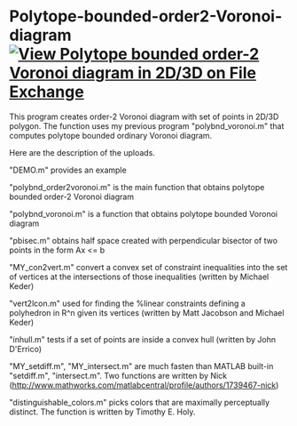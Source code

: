# Polytope-bounded-order2-Voronoi-diagram [![View Polytope bounded order-2 Voronoi diagram in 2D/3D on File Exchange](https://www.mathworks.com/matlabcentral/images/matlab-file-exchange.svg)](https://www.mathworks.com/matlabcentral/fileexchange/52477-polytope-bounded-order-2-voronoi-diagram-in-2d-3d)
This program creates order-2 Voronoi diagram with set of points in 2D/3D polygon. The function uses my previous program "polybnd_voronoi.m" that computes polytope bounded ordinary Voronoi diagram.


Here are the description of the uploads.

"DEMO.m" provides an example

"polybnd_order2voronoi.m" is the main function that obtains polytope bounded order-2 Voronoi diagram

"polybnd_voronoi.m" is a function that obtains polytope bounded Voronoi diagram 

"pbisec.m" obtains half space created with perpendicular bisector of two points in the form Ax <= b

"MY_con2vert.m" convert a convex set of constraint inequalities into the set of vertices at the intersections of those inequalities (written by Michael Keder)

"vert2lcon.m" used for finding the %linear constraints defining a polyhedron in R^n given its vertices (written by Matt Jacobson and Michael Keder)

"inhull.m" tests if a set of points are inside a convex hull (written by John D'Errico)

"MY_setdiff.m", "MY_intersect.m" are much fasten than MATLAB built-in "setdiff.m", "intersect.m". Two functions are written by Nick (http://www.mathworks.com/matlabcentral/profile/authors/1739467-nick)

"distinguishable_colors.m" picks colors that are maximally perceptually distinct. The function is written by Timothy E. Holy.
